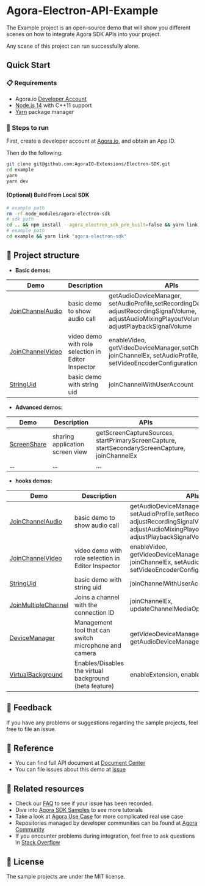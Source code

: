 # Agora-Electron-API-Example

The Example project is an open-source demo that will show you different scenes on how to integrate Agora SDK APIs into your project.

Any scene of this project can run successfully alone.

## Quick Start

### 📋 Requirements

- Agora.io [Developer Account](https://dashboard.agora.io/signin/)
- [Node.js 14](https://nodejs.org/en/download/) with C++11 support
- [Yarn](https://yarnpkg.com/) package manager

### 🎉 Steps to run

First, create a developer account at [Agora.io](https://dashboard.agora.io/signin/), and obtain an App ID.

Then do the following:

```bash
git clone git@github.com:AgoraIO-Extensions/Electron-SDK.git
cd example
yarn
yarn dev
```

#### (Optional) Build From Local SDK

```bash
# example path
rm -rf node_modules/agora-electron-sdk
# sdk path
cd .. && npm install --agora_electron_sdk_pre_built=false && yarn link
# example path
cd example && yarn link "agora-electron-sdk"
```

## 📖 Project structure

- **Basic demos:**

| Demo                                                                         | Description                                        | APIs                                                                                                                                               |
| ---------------------------------------------------------------------------- | -------------------------------------------------- | -------------------------------------------------------------------------------------------------------------------------------------------------- |
| [JoinChannelAudio](src/renderer/examples/basic/JoinChannelAudio/JoinChannelAudio.tsx) | basic demo to show audio call                      | getAudioDeviceManager, setAudioProfile,setRecordingDevice, adjustRecordingSignalVolume, adjustAudioMixingPlayoutVolume, adjustPlaybackSignalVolume |
| [JoinChannelVideo](src/renderer/examples/basic/JoinChannelVideo/JoinChannelVideo.tsx) | video demo with role selection in Editor Inspector | enableVideo, getVideoDeviceManager,setChannelProfile, joinChannelEx, setAudioProfile, setVideoEncoderConfiguration                                 |
| [StringUid](src/renderer/examples/basic/StringUid/StringUid.tsx)               | basic demo with string uid                         | joinChannelWithUserAccount                                                                                                                         |

- **Advanced demos:**

| Demo                                                                                                                                                                   | Description                     | APIs                                                                                           |
| ---------------------------------------------------------------------------------------------------------------------------------------------------------------------- | ------------------------------- | ---------------------------------------------------------------------------------------------- |
| [ScreenShare](./src/renderer/examples/advanced/ScreenShare/ScreenShare.tsx) | sharing application screen view | getScreenCaptureSources, startPrimaryScreenCapture, startSecondaryScreenCapture, joinChannelEx |
| ...                                                                                                                                                                    | ...                             | ...                                                                                            |

- **hooks demos:**

| Demo                                                                         | Description                                        | APIs                                                                                                                                               |
| ---------------------------------------------------------------------------- | -------------------------------------------------- | -------------------------------------------------------------------------------------------------------------------------------------------------- |
| [JoinChannelAudio](src/renderer/examples/hooks/JoinChannelAudio/JoinChannelAudio.tsx) | basic demo to show audio call                      | getAudioDeviceManager, setAudioProfile,setRecordingDevice, adjustRecordingSignalVolume, adjustAudioMixingPlayoutVolume, adjustPlaybackSignalVolume |
| [JoinChannelVideo](src/renderer/examples/hooks/JoinChannelVideo/JoinChannelVideo.tsx) | video demo with role selection in Editor Inspector | enableVideo, getVideoDeviceManager,setChannelProfile, joinChannelEx, setAudioProfile, setVideoEncoderConfiguration                                 |
| [StringUid](src/renderer/examples/hooks/StringUid/StringUid.tsx)               | basic demo with string uid                         | joinChannelWithUserAccount                                                                                                                         |
| [JoinMultipleChannel](src/renderer/examples/hooks/JoinMultipleChannel/JoinMultipleChannel.tsx)               | Joins a channel with the connection ID                         | joinChannelEx, updateChannelMediaOptionsEx                                                                                                                         |
| [DeviceManager](src/renderer/examples/hooks/DeviceManager/DeviceManager.tsx)               | Management tool that can switch microphone and camera                         | getVideoDeviceManager, getAudioDeviceManager                                                                                                                         |
| [VirtualBackground](src/renderer/examples/hooks/VirtualBackground/VirtualBackground.tsx)               | Enables/Disables the virtual background (beta feature)                         | enableExtension, enableVirtualBackground                                                                                                                          |

## 👏 Feedback

If you have any problems or suggestions regarding the sample projects, feel free to file an issue.

## 🚀 Reference

- You can find full API document at [Document Center](https://docs.agora.io/en/Video/API%20Reference/electron/index.html)
- You can file issues about this demo at [issue](https://github.com/AgoraIO-Extensions/Electron-SDK/issues)

## 🚀 Related resources

- Check our [FAQ](https://docs.agora.io/en/faq) to see if your issue has been recorded.
- Dive into [Agora SDK Samples](https://github.com/AgoraIO) to see more tutorials
- Take a look at [Agora Use Case](https://github.com/AgoraIO-usecase) for more complicated real use case
- Repositories managed by developer communities can be found at [Agora Community](https://github.com/AgoraIO-Community)
- If you encounter problems during integration, feel free to ask questions in [Stack Overflow](https://stackoverflow.com/questions/tagged/agora.io)

## 📄 License

The sample projects are under the MIT license.
